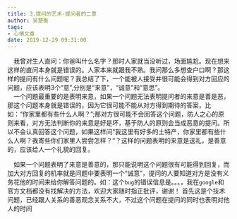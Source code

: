 ```yaml
---
title: 3.提问的艺术-提问者的二意
author: 吴楚衡
tags:
- 心情文章
date: 2019-12-29 09:31:00
---
```

&emsp;我曾对生人直问：你爸叫什么名字？那时人家就当没听过，场面尴尬。现在想来这样的直问本身就是错误的。人家本来就跟我不熟。我问那么多想查户口啊？那这样的提问有什么问题呢？我总结了下，一个能被人接受并很可能会得到对方回应的问题，应该表明3个“意”,分别是“来意”，“诚意”和“意思”。  
&emsp;一个问题最重要的是表明来意，如果一个问题无法表明提问者的来意是善是恶，那这个问题本身就是错误的，因为它很可能不能从对方得到期待的答案，比如：“你家里都有些什么人啊？”;那对方很可能不会回答这个问题，防人之心的原则来看，对方无法判断你的来意是好是坏，基于防人的原则会当成恶意的提问。所以不会认真回答这个问题，如果这样问“我这里有好多的土特产，你家里都有些什么人啊？我寄些你们家里人尝尝怎样？”？这样的问题表明的来意是送礼，是善意的，应该给人一个礼貌的回复。
  <!--more-->
&emsp;如果一个问题表明了来意是善意的，那只能说明这个问题很有可能得到回复，而加大对方回复的机率就是问题中要表明一个“诚意”，提问的人要知道对方是没有义务花他的时间来给你解答问题的。如：这个`bug`的错误信息是。。。，我在`google`和官方文档都没有找解决的方法，欢迎大家随时指正批评，谢谢！ 首先这是个技术问题，已经跟人关系的善恶观念关系不大，不过这个问题在提问的同时也表明对他人的时间